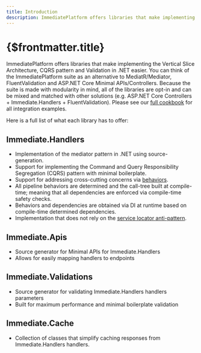 ```yaml
---
title: Introduction
description: ImmediatePlatform offers libraries that make implementing the Vertical Slice Architecture, CQRS pattern and Validation in .NET easier. You can think of the ImmediatePlatform suite as an alternative to MediatR/Mediator, FluentValidation and ASP.NET Core Minimal APIs/Controllers.
---
```


# {$frontmatter.title}

<script>
    import GitHubBadge from '$lib/components/GitHubBadge.svelte';
    import GitHubBadgeCollection from '$lib/components/GitHubBadgeCollection.svelte';
</script>

ImmediatePlatform offers libraries that make implementing the Vertical Slice Architecture, CQRS pattern and Validation in .NET easier. You can think of the ImmediatePlatform suite as an alternative to MediatR/Mediator, FluentValidation and ASP.NET Core Minimal APIs/Controllers. Because the suite is made with modularity in mind, all of the libraries are opt-in and can be mixed and matched with other solutions (e.g. ASP.NET Core Controllers + Immediate.Handlers + FluentValidation). Please see our [full cookbook](/docs/cookbook/the-cookbook) for all integration examples.

Here is a full list of what each library has to offer:

## Immediate.Handlers

<GitHubBadgeCollection>
    <GitHubBadge src="https://img.shields.io/nuget/v/Immediate.Handlers.svg" href="https://www.nuget.org/packages/Immediate.Handlers/" alt="Immediate.Handlers NuGet badge" />
    <GitHubBadge src="https://img.shields.io/github/release/ImmediatePlatform/Immediate.Handlers.svg" href="https://GitHub.com/ImmediatePlatform/Immediate.Handlers/releases/" alt="Immediate.Handlers GitHub Release badge" />
    <GitHubBadge src="https://img.shields.io/github/license/ImmediatePlatform/Immediate.Handlers.svg" href="https://github.com/ImmediatePlatform/Immediate.Handlers/blob/master/license.txt" alt="Immediate.Handlers MIT license badge" />
</GitHubBadgeCollection>

- Implementation of the mediator pattern in .NET using source-generation.
- Support for implementing the Command and Query Responsibility Segregation (CQRS) pattern with minimal boilerplate.
- Support for addressing cross-cutting concerns via [behaviors](/docs/Immediate.Handlers/creating-behaviors).
- All pipeline behaviors are determined and the call-tree built at compile-time; meaning that all dependencies are enforced via compile-time safety checks.
- Behaviors and dependencies are obtained via DI at runtime based on compile-time determined dependencies.
- Implementation that does not rely on the [service locator anti-pattern](https://blog.ploeh.dk/2010/02/03/ServiceLocatorisanAnti-Pattern/).

## Immediate.Apis

<GitHubBadgeCollection>
    <GitHubBadge src="https://img.shields.io/nuget/v/Immediate.Apis.svg" href="https://www.nuget.org/packages/Immediate.Apis/" alt="Immediate.Apis NuGet badge" />
    <GitHubBadge src="https://img.shields.io/github/release/ImmediatePlatform/Immediate.Apis.svg" href="https://GitHub.com/ImmediatePlatform/Immediate.Apis/releases/" alt="Immediate.Apis GitHub Release badge" />
    <GitHubBadge src="https://img.shields.io/github/license/ImmediatePlatform/Immediate.Apis.svg" href="https://github.com/ImmediatePlatform/Immediate.Apis/blob/master/license.txt" alt="Immediate.Apis MIT license badge" />
</GitHubBadgeCollection>

- Source generator for Minimal APIs for Immediate.Handlers
- Allows for easily mapping handlers to endpoints

## Immediate.Validations

<GitHubBadgeCollection>
    <GitHubBadge src="https://img.shields.io/nuget/v/Immediate.Validations.svg" href="https://www.nuget.org/packages/Immediate.Validations/" alt="Immediate.Validations NuGet badge" />
    <GitHubBadge src="https://img.shields.io/github/release/ImmediatePlatform/Immediate.Validations.svg" href="https://GitHub.com/ImmediatePlatform/Immediate.Validations/releases/" alt="Immediate.Validations GitHub Release badge" />
    <GitHubBadge src="https://img.shields.io/github/license/ImmediatePlatform/Immediate.Validations.svg" href="https://github.com/ImmediatePlatform/Immediate.Validations/blob/master/license.txt" alt="Immediate.Validations MIT license badge" />
</GitHubBadgeCollection>

- Source generator for validating Immediate.Handlers handlers parameters
- Built for maximum performance and minimal boilerplate validation

## Immediate.Cache

<GitHubBadgeCollection>
    <GitHubBadge src="https://img.shields.io/nuget/v/Immediate.Cache.svg" href="https://www.nuget.org/packages/Immediate.Cache/" alt="Immediate.Cache NuGet badge" />
    <GitHubBadge src="https://img.shields.io/github/release/ImmediatePlatform/Immediate.Cache.svg" href="https://GitHub.com/ImmediatePlatform/Immediate.Cache/releases/" alt="Immediate.Cache GitHub Release badge" />
    <GitHubBadge src="https://img.shields.io/github/license/ImmediatePlatform/Immediate.Cache.svg" href="https://github.com/ImmediatePlatform/Immediate.Cache/blob/master/license.txt" alt="Immediate.Cache MIT license badge" />
</GitHubBadgeCollection>

- Collection of classes that simplify caching responses from Immediate.Handlers handlers.
